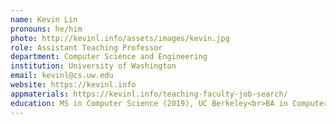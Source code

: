 ```yaml
---
name: Kevin Lin
pronouns: he/him
photo: http://kevinl.info/assets/images/kevin.jpg
role: Assistant Teaching Professor
department: Computer Science and Engineering
institution: University of Washington
email: kevinl@cs.uw.edu
website: https://kevinl.info
appmaterials: https://kevinl.info/teaching-faculty-job-search/
education: MS in Computer Science (2019), UC Berkeley<br>BA in Computer Science and Cognitive Science (2018), UC Berkeley
---
```

